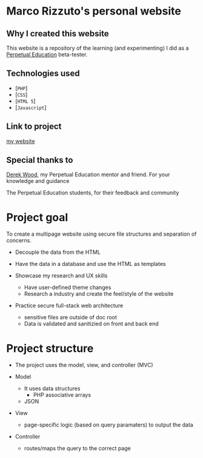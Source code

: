 # Marco Rizzuto's personal website

## Why I created this website
This website is a repository of the learning (and experimenting) I did as a [Perpetual Education](https://perpetual.education) beta-tester. 

## Technologies used
- [`PHP`]
- [`CSS`]
- [`HTML 5`]
- [`Javascript`]

## Link to project
[my website](https://marcorizzuto.net)

## Special thanks to 
[Derek Wood](https://github.com/sheriffderek), my Perpetual Education mentor and friend. For your knowledge and guidance

The Perpetual Education students, for their feedback and community

# Project goal
To create a multipage website using secure file structures and separation of concerns.
- Decouple the data from the HTML
- Have the data in a database and use the HTML as templates

- Showcase my research and UX skills
	- Have user-defined theme changes
	- Research a industry and create the feel/style of the website
- Practice secure full-stack web architecture
	- sensitive files are outside of doc root
	- Data is validated and sanitizied on front and back end

# Project structure
- The project uses the model, view, and controller (MVC)

- Model
	- It uses data structures
		- PHP associative arrays 
	- JSON

- View
	- page-specific logic (based on query paramaters) to output the data

- Controller
	- routes/maps the query to the correct page



